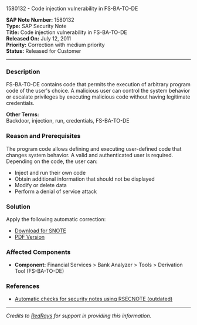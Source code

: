 1580132 - Code injection vulnerability in FS-BA-TO-DE

**SAP Note Number:** 1580132  
**Type:** SAP Security Note  
**Title:** Code injection vulnerability in FS-BA-TO-DE  
**Released On:** July 12, 2011  
**Priority:** Correction with medium priority  
**Status:** Released for Customer

---

### Description

FS-BA-TO-DE contains code that permits the execution of arbitrary program code of the user's choice. A malicious user can control the system behavior or escalate privileges by executing malicious code without having legitimate credentials.

**Other Terms:**  
Backdoor, injection, run, credentials, FS-BA-TO-DE

### Reason and Prerequisites

The program code allows defining and executing user-defined code that changes system behavior. A valid and authenticated user is required. Depending on the code, the user can:

- Inject and run their own code
- Obtain additional information that should not be displayed
- Modify or delete data
- Perform a denial of service attack

### Solution

Apply the following automatic correction:

- [Download for SNOTE](https://notesdownloads.sap.com/note/0040000009376272017)
- [PDF Version](https://userapps.support.sap.com/sap/support/sfm/notes/print/0001580132?language=en-US&token=2B397F76E7F5154F489D8106B57511C7)

### Affected Components

- **Component:** Financial Services > Bank Analyzer > Tools > Derivation Tool (FS-BA-TO-DE)

### References

- [Automatic checks for security notes using RSECNOTE (outdated)](https://me.sap.com/servicessupport/knowledge/888889)

---

*Credits to [RedRays](https://redrays.io) for support in providing this information.*
